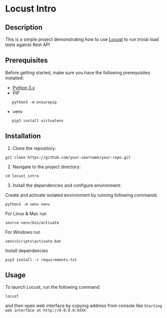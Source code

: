# Locust Intro

## Description

This is a simple project demonstrating how to use [Locust](https://github.com/locustio/locust) to run trivial load tests against Rest API

## Prerequisites

Before getting started, make sure you have the following prerequisites installed:

- [Python 3.x](https://www.python.org/downloads/)
- PIP
 ```shell
    python3 -m ensurepip
```
- venv
 ```shell
    pip3 install virtualenv
```

## Installation

1. Clone the repository:

```shell
git clone https://github.com/your-username/your-repo.git
```

2. Navigate to the project directory:

```shell
cd locust_intro
```

3. Install the dependencies and configure environment:

Create and activate isolated environment by running following commands
```shell
python3 -m venv venv
```
For Linux & Mac run 
```shell
source venv/bin/activate
```
For Windows run
```shell
venv\Scripts\activate.bat
```
Install dependencies 

```shell
pip3 install -r requirements.txt
```

## Usage

To launch Locust, run the following command:

```shell
locust
```
and then open web interface by copying address from console like `Starting web interface at http://0.0.0.0:XXXX`
